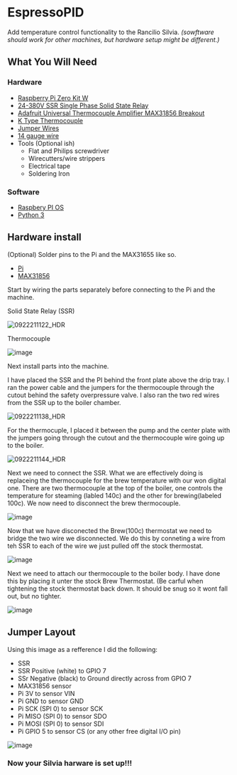# EspressoPID
Add temperature control functionality to the Rancilio Silvia. 
_(sowftware should work for other machines, but hardware setup might be different.)_

## What You Will Need

### Hardware 

* [Raspberry Pi Zero Kit W](https://www.amazon.com/gp/product/B0748MPQT4/ref=ppx_yo_dt_b_asin_title_o00_s00?ie=UTF8&psc=1)
* [24-380V SSR Single Phase Solid State Relay](https://www.amazon.com/gp/product/B094VS4HQC/ref=ppx_yo_dt_b_asin_title_o00_s01?ie=UTF8&psc=1)
* [Adafruit Universal Thermocouple Amplifier MAX31856 Breakout](https://www.amazon.com/gp/product/B01LZBBI7D/ref=ppx_yo_dt_b_asin_title_o00_s02?ie=UTF8&psc=1)
* [K Type Thermocouple](https://www.amazon.com/gp/product/B00OLNZ6XI/ref=ppx_yo_dt_b_asin_title_o00_s00?ie=UTF8&psc=1)
* [Jumper Wires](https://www.amazon.com/gp/product/B01EV70C78/ref=ppx_yo_dt_b_asin_title_o00_s00?ie=UTF8&psc=1)
* [14 gauge wire](https://www.amazon.com/gp/product/B078YYLT5T/ref=ppx_yo_dt_b_asin_title_o00_s00?ie=UTF8&psc=1)
* Tools (Optional ish)
  * Flat and Philips screwdriver
  * Wirecutters/wire strippers
  * Electrical tape
  * Soldering Iron

### Software

* [Raspbery PI OS](https://www.raspberrypi.org/software/)
* [Python 3](https://projects.raspberrypi.org/en/projects/generic-python-install-python3)

## Hardware install

(Optional)
  Solder pins to the Pi and the MAX31655 like so.
  * [Pi](https://user-images.githubusercontent.com/36175788/134370773-940226f7-7d8e-46b8-ad97-4825b6295f77.png)
  * [MAX31856](https://user-images.githubusercontent.com/36175788/134371076-ff976a91-8eec-4232-9aa9-6d8ed39b2fb7.png)

Start by wiring the parts separately before connecting to the Pi and the machine.

  Solid State Relay (SSR)

   ![0922211122_HDR](https://user-images.githubusercontent.com/36175788/134373583-a2e1c237-97be-47ce-a087-7968363057cc.jpg)

  Thermocouple

   ![image](https://user-images.githubusercontent.com/36175788/134373933-0d860447-2abb-4747-8e4e-979007b17308.png)
   
Next install parts into the machine. 

I have placed the SSR and the PI behind the front plate above the drip tray. I ran the power cable and the jumpers for the thermocouple through the cutout behind the safety overpressure valve. I also ran the two red wires from the SSR up to the boiler chamber.

  ![0922211138_HDR](https://user-images.githubusercontent.com/36175788/134377188-b90efa48-52ad-47a4-9d1a-b6bd83ebe7fe.jpg)

For the thermocuple, I placed it between the pump and the center plate with the jumpers going through the cutout and the thermocouple wire going up to the boiler.

  ![0922211144_HDR](https://user-images.githubusercontent.com/36175788/134377822-fda81ca4-20c2-422b-ae09-c0332f16bd48.jpg)
  
Next we need to connect the SSR. What we are effectively doing is replaceing the thermocouple for the brew temperature with our won digital one. There are two thermocouple at the top of the boiler, one controls the temperature  for steaming (labled 140c) and the other for brewing(labeled 100c). We now need to disconnect the brew thermocouple.

![image](https://user-images.githubusercontent.com/36175788/134380624-7c30d268-4f01-4557-bf8c-0fd950811360.png)

Now that we have disconected the Brew(100c) thermostat we need to bridge the two wire we disconnected. We do this by conneting a wire from teh SSR to each of the wire we just pulled off the stock thermostat.

![image](https://user-images.githubusercontent.com/36175788/134381109-77dd9eeb-437b-4549-9d3c-60b5a3adaa57.png)

Next we need to attach our thermocouple to the boiler body. I have done this by placing it unter the stock Brew Thermostat. (Be carful when tightening the stock thermostat back down. It should be snug so it wont fall out, but no tighter.

![image](https://user-images.githubusercontent.com/36175788/134381982-b5c0ec8a-4cb6-4d06-8732-d72e537ce9af.png)

## Jumper Layout

Using this image as a refference I did the following: 
* SSR 
 * SSR Positive (white) to GPIO 7
 * SSr Negative (black) to Ground directly across from GPIO 7
* MAX31856 sensor
 * Pi 3V to sensor VIN
 * Pi GND to sensor GND
 * Pi SCK (SPI 0) to sensor SCK
 * Pi MISO (SPI 0) to sensor SDO
 * Pi MOSI (SPI 0) to sensor SDI
 * Pi GPIO 5 to sensor CS (or any other free digital I/O pin)

![image](https://user-images.githubusercontent.com/36175788/134382274-c73abe2b-6a66-4213-8021-6028e3000ce0.png)

### Now your Silvia harware is set up!!!







